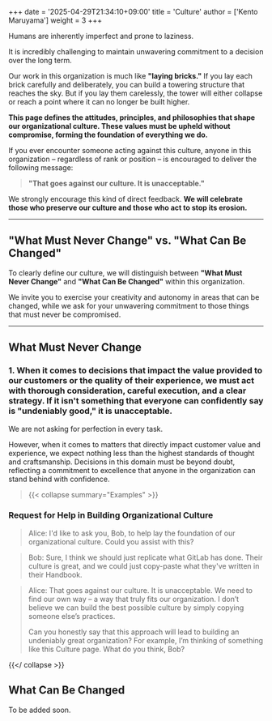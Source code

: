 +++
date = '2025-04-29T21:34:10+09:00'
title = 'Culture'
author = ['Kento Maruyama']
weight = 3
+++

Humans are inherently imperfect and prone to laziness.

It is incredibly challenging to maintain unwavering commitment to a decision over the long term.

Our work in this organization is much like **"laying bricks."** If you lay each brick carefully and deliberately, you can build a towering structure that reaches the sky. But if you lay them carelessly, the tower will either collapse or reach a point where it can no longer be built higher.

**This page defines the attitudes, principles, and philosophies that shape our organizational culture. These values must be upheld without compromise, forming the foundation of everything we do.**

If you ever encounter someone acting against this culture, anyone in this organization – regardless of rank or position – is encouraged to deliver the following message:

> **"That goes against our culture. It is unacceptable."**

We strongly encourage this kind of direct feedback. **We will celebrate those who preserve our culture and those who act to stop its erosion.**

---

## "What Must Never Change" vs. "What Can Be Changed"

To clearly define our culture, we will distinguish between **"What Must Never Change"** and **"What Can Be Changed"** within this organization.

We invite you to exercise your creativity and autonomy in areas that can be changed, while we ask for your unwavering commitment to those things that must never be compromised.

---

## What Must Never Change

### 1. When it comes to decisions that impact the value provided to our customers or the quality of their experience, we must act with thorough consideration, careful execution, and a clear strategy. If it isn't something that everyone can confidently say is "undeniably good," it is unacceptable.

We are not asking for perfection in every task.

However, when it comes to matters that directly impact customer value and experience, we expect nothing less than the highest standards of thought and craftsmanship. Decisions in this domain must be beyond doubt, reflecting a commitment to excellence that anyone in the organization can stand behind with confidence.

> {{< collapse summary="Examples" >}}

### Request for Help in Building Organizational Culture

> Alice: I'd like to ask you, Bob, to help lay the foundation of our organizational culture. Could you assist with this?

> Bob: Sure, I think we should just replicate what GitLab has done. Their culture is great, and we could just copy-paste what they've written in their Handbook.

> Alice: That goes against our culture. It is unacceptable.
> We need to find our own way – a way that truly fits our organization. I don’t believe we can build the best possible culture by simply copying someone else’s practices.
>
> Can you honestly say that this approach will lead to building an undeniably great organization?
> For example, I’m thinking of something like this Culture page. What do you think, Bob?

{{</ collapse >}}

## What Can Be Changed

To be added soon.